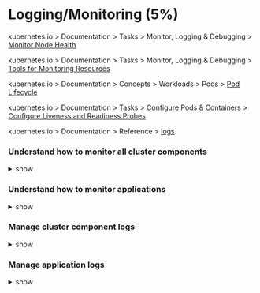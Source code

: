 # Logging/Monitoring (5%)

kubernetes.io > Documentation > Tasks > Monitor, Logging & Debugging > [Monitor Node Health](https://kubernetes.io/docs/tasks/debug-application-cluster/monitor-node-health/)

kubernetes.io > Documentation > Tasks > Monitor, Logging & Debugging > [Tools for Monitoring Resources](https://kubernetes.io/docs/tasks/debug-application-cluster/resource-usage-monitoring/)

kubernetes.io > Documentation > Concepts > Workloads > Pods > [Pod Lifecycle](https://kubernetes.io/docs/concepts/workloads/pods/pod-lifecycle/#container-probes)

kubernetes.io > Documentation > Tasks > Configure Pods & Containers > [Configure Liveness and Readiness Probes](https://kubernetes.io/docs/tasks/configure-pod-container/configure-liveness-readiness-probes/)

kubernetes.io > Documentation > Reference > [logs](https://kubernetes.io/docs/reference/generated/kubectl/kubectl-commands#logs)

### 

### Understand how to monitor all cluster components

<details><summary>show</summary>
<p>

```bash
$ git clone https://github.com/kubernetes-incubator/metrics-server.git
$ kubectl creare -f deploy/1.8+/
$ kubectl top node
$ kubectl top pod
```

</p>
</details>

### Understand how to monitor applications

<details><summary>show</summary>
<p>

Create a YAML:

```bash
$ cat exec-liveness.yaml
```

```yaml
apiVersion: v1
kind: Pod
metadata:
  labels:
    test: liveness
  name: liveness-exec
spec:
  containers:
  - name: liveness
    image: k8s.gcr.io/busybox
    args:
    - /bin/sh
    - -c
    - touch /tmp/healthy; sleep 30; rm -rf /tmp/healthy; sleep 600
    livenessProbe:
      exec:
        command:
        - cat
        - /tmp/healthy
      initialDelaySeconds: 5
      periodSeconds: 5
```

```bash
$ cat exec-readyness.yaml

apiVersion: v1
kind: Pod
metadata:
  labels:
    test: liveness
  name: liveness-exec
spec:
  containers:
  - name: liveness
    image: k8s.gcr.io/busybox
    args:
    - /bin/sh
    - -c
    - touch /tmp/healthy; sleep 30; rm -rf /tmp/healthy; sleep 600
    readinessProbe:
      exec:
        command:
        - cat
        - /tmp/healthy
      initialDelaySeconds: 5
      periodSeconds: 5
```

</p>
</details>

### Manage cluster component logs

<details><summary>show</summary>
<p>

```
containerised components log under /var/log

Master (/var/log or /var/log/containers)
       /var/log/kube-apiserver.log – API Server, responsible for serving the API
       /var/log/kube-scheduler.log – Scheduler, responsible for making scheduling decisions
       /var/log/kube-controller-manager.log – Controller that manages replication controllers

Worker Nodes (/var/log or /var/log/containers)
                /var/log/kubelet.log – Kubelet, responsible for running containers on the node
                /var/log/kube-proxy.log – Kube Proxy, responsible for service load balancing
```



</p>
</details>

### Manage application logs

<details><summary>show</summary>
<p>



```bash
$ docker run kodecloud/event-simulator
$ docker run -d kodecloud/event-simulator
$ docker logs -f ecf
```

```bash
$ cat event-simulator.yaml

apiVersion: v1
kind: Pod
metadata:
  name: event-pod
spec:
  containers:
  - image: kodecloud/event-simulator
    name: event-simulator
  - image: nginx
    name: nginx
    
$ kubectl create -f event-simulator.yaml
$ kubectl logs -f event-pod
$ kubectl logs -f event-pod event-simulator

```

</p>
</details>

